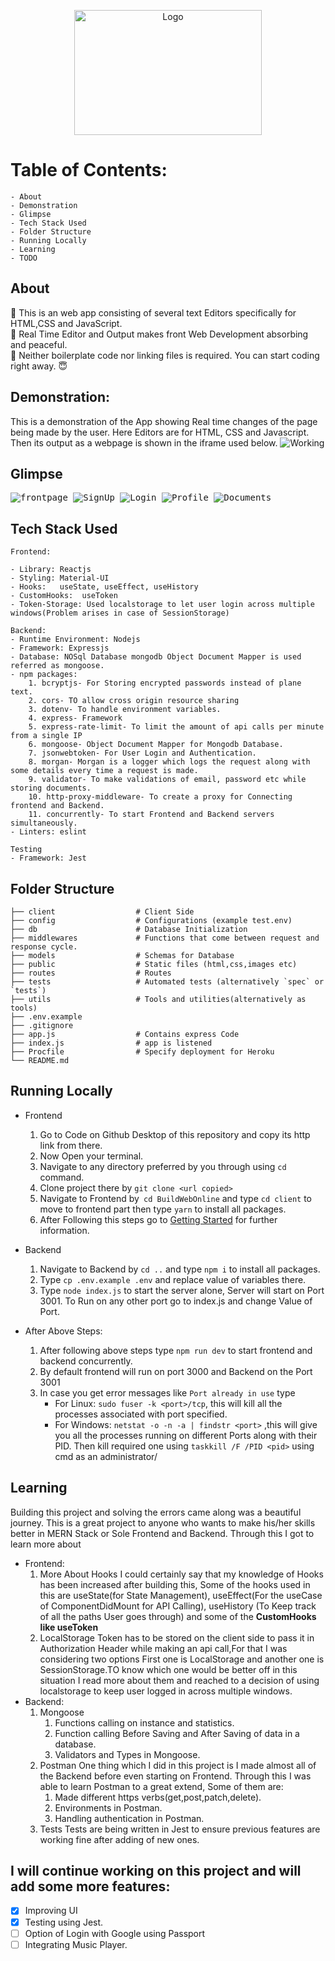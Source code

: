 <p align="center">
    <img src="https://user-images.githubusercontent.com/63748249/122639234-693ca580-d116-11eb-978f-574866e06c4d.png" alt="Logo" height="200" width="300"></img>
</p>

# Table of Contents:

    - About
    - Demonstration
    - Glimpse
    - Tech Stack Used
    - Folder Structure
    - Running Locally
    - Learning
    - TODO

## About

📌 This is an web app consisting of several text Editors specifically for HTML,CSS and JavaScript.<br>
📌 Real Time Editor and Output makes front Web Development absorbing and peaceful.<br>
📌 Neither boilerplate code nor linking files is required. You can start coding right away. 😇

## Demonstration:

This is a demonstration of the App showing Real time changes of the page being made by the user. Here Editors are for HTML, CSS and Javascript. Then its output as a webpage is shown in the iframe used below.
![Working](https://user-images.githubusercontent.com/63748249/122638995-157d8c80-d115-11eb-82cc-565490424d10.gif)

## Glimpse

<kbd>
<img src="https://user-images.githubusercontent.com/63748249/124733015-6a9d0900-df31-11eb-85a0-f7f4a5dffdb0.png" alt="frontpage">
</kbd>
<kbd>
<img src="https://user-images.githubusercontent.com/63748249/124733020-6c66cc80-df31-11eb-947e-8820316e7666.png" alt="SignUp">
</kbd>
<kbd>
<img src="https://user-images.githubusercontent.com/63748249/124733019-6bce3600-df31-11eb-939e-23000afb53d5.png" alt="Login">
</kbd>
<kbd>
<img src="https://user-images.githubusercontent.com/63748249/124733021-6c66cc80-df31-11eb-8803-d2bf1caec1a2.png" alt="Profile">
</kbd>
<kbd>
<img src="https://user-images.githubusercontent.com/63748249/124733283-afc13b00-df31-11eb-9fc6-6a804127c54b.png" alt="Documents">
</kbd>

## Tech Stack Used

```
Frontend:

- Library: Reactjs
- Styling: Material-UI
- Hooks:   useState, useEffect, useHistory
- CustomHooks:  useToken
- Token-Storage: Used localstorage to let user login across multiple windows(Problem arises in case of SessionStorage)

Backend:
- Runtime Environment: Nodejs
- Framework: Expressjs
- Database: NOSql Database mongodb Object Document Mapper is used referred as mongoose.
- npm packages:
    1. bcryptjs- For Storing encrypted passwords instead of plane text.
    2. cors- TO allow cross origin resource sharing
    3. dotenv- To handle environment variables.
    4. express- Framework
    5. express-rate-limit- To limit the amount of api calls per minute from a single IP
    6. mongoose- Object Document Mapper for Mongodb Database.
    7. jsonwebtoken- For User Login and Authentication.
    8. morgan- Morgan is a logger which logs the request along with some details every time a request is made.
    9. validator- To make validations of email, password etc while storing documents.
    10. http-proxy-middleware- To create a proxy for Connecting frontend and Backend.
    11. concurrently- To start Frontend and Backend servers simultaneously.
- Linters: eslint

Testing
- Framework: Jest
```

## Folder Structure

```
├── client                  # Client Side
├── config                  # Configurations (example test.env)
├── db                      # Database Initialization
├── middlewares             # Functions that come between request and response cycle.
├── models                  # Schemas for Database
├── public                  # Static files (html,css,images etc)
├── routes                  # Routes
├── tests                   # Automated tests (alternatively `spec` or `tests`)
├── utils                   # Tools and utilities(alternatively as tools)
├── .env.example
├── .gitignore
├── app.js                  # Contains express Code
├── index.js                # app is listened
├── Procfile                # Specify deployment for Heroku
└── README.md
```

## Running Locally

- Frontend

  1.  Go to Code on Github Desktop of this repository and copy its http link from there.
  2.  Now Open your terminal. <br>
  3.  Navigate to any directory preferred by you through using `cd` command.<br>
  4.  Clone project there by `git clone <url copied>`<br>
  5.  Navigate to Frontend by` cd BuildWebOnline` and type `cd client` to move to frontend part then type `yarn` to install all packages.<br>
  6.  After Following this steps go to [Getting Started](https://github.com/Naman-1234/BuildWebOnline-Frontend/blob/main/README.md#getting-started-with-create-react-app) for further information.<br>

- Backend<br>

  1.  Navigate to Backend by `cd ..` and type `npm i` to install all packages.<br>
  2.  Type `cp .env.example .env` and replace value of variables there.<br>
  3.  Type `node index.js` to start the server alone, Server will start on Port 3001. To Run on any other port go to index.js and change Value of Port.<br>

- After Above Steps:
  1. After following above steps type `npm run dev` to start frontend and backend concurrently.
  2. By default frontend will run on port 3000 and Backend on the Port 3001
  3. In case you get error messages like `Port already in use` type
     - For Linux: `sudo fuser -k <port>/tcp`, this will kill all the processes associated with port specified.
     - For Windows: `netstat -o -n -a | findstr <port>` ,this will give you all the processes running on different Ports along with their PID. Then kill required one using `taskkill /F /PID <pid>` using cmd as an administrator/

## Learning

Building this project and solving the errors came along was a beautiful journey. This is a great project to anyone who wants to make his/her skills better in MERN Stack or Sole Frontend and Backend.
Through this I got to learn more about

- Frontend:
  1. More About Hooks
     I could certainly say that my knowledge of Hooks has been increased after building this, Some of the hooks used in this are useState(for State Management), useEffect(For the useCase of ComponentDidMount for API Calling), useHistory (To Keep track of all the paths User goes through) and some of the <strong>CustomHooks like useToken</strong>
  2. LocalStorage
     Token has to be stored on the client side to pass it in Authorization Header while making an api call,For that I was considering two options First one is LocalStorage and another one is SessionStorage.TO know which one would be better off in this situation I read more about them and reached to a decision of using localstorage to keep user logged in across multiple windows.
- Backend:
  1. Mongoose
     1. Functions calling on instance and statistics.
     2. Function calling Before Saving and After Saving of data in a database.
     3. Validators and Types in Mongoose.
  2. Postman
     One thing which I did in this project is I made almost all of the Backend before even starting on Frontend. Through this I was able to learn Postman to a great extend, Some of them are:<br>
     1. Made different https verbs(get,post,patch,delete).
     2. Environments in Postman.
     3. Handling authentication in Postman.
  3. Tests
     Tests are being written in Jest to ensure previous features are working fine after adding of new ones.

## I will continue working on this project and will add some more features:

- [x] Improving UI
- [x] Testing using Jest.
- [ ] Option of Login with Google using Passport
- [ ] Integrating Music Player.
